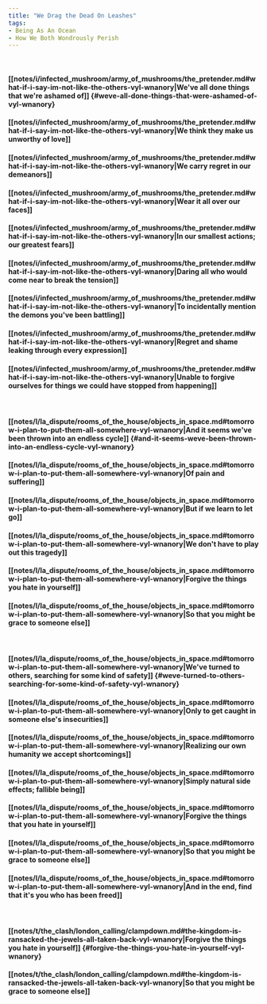 ```yaml
---
title: "We Drag the Dead On Leashes"
tags:
- Being As An Ocean
- How We Both Wondrously Perish
---
```

&nbsp;
#### [[notes/i/infected_mushroom/army_of_mushrooms/the_pretender.md#what-if-i-say-im-not-like-the-others-vyl-wnanory|We've all done things that we're ashamed of]] {#weve-all-done-things-that-were-ashamed-of-vyl-wnanory}
#### [[notes/i/infected_mushroom/army_of_mushrooms/the_pretender.md#what-if-i-say-im-not-like-the-others-vyl-wnanory|We think they make us unworthy of love]]
#### [[notes/i/infected_mushroom/army_of_mushrooms/the_pretender.md#what-if-i-say-im-not-like-the-others-vyl-wnanory|We carry regret in our demeanors]]
#### [[notes/i/infected_mushroom/army_of_mushrooms/the_pretender.md#what-if-i-say-im-not-like-the-others-vyl-wnanory|Wear it all over our faces]]
#### [[notes/i/infected_mushroom/army_of_mushrooms/the_pretender.md#what-if-i-say-im-not-like-the-others-vyl-wnanory|In our smallest actions; our greatest fears]]
#### [[notes/i/infected_mushroom/army_of_mushrooms/the_pretender.md#what-if-i-say-im-not-like-the-others-vyl-wnanory|Daring all who would come near to break the tension]]
#### [[notes/i/infected_mushroom/army_of_mushrooms/the_pretender.md#what-if-i-say-im-not-like-the-others-vyl-wnanory|To incidentally mention the demons you've been battling]]
#### [[notes/i/infected_mushroom/army_of_mushrooms/the_pretender.md#what-if-i-say-im-not-like-the-others-vyl-wnanory|Regret and shame leaking through every expression]]
#### [[notes/i/infected_mushroom/army_of_mushrooms/the_pretender.md#what-if-i-say-im-not-like-the-others-vyl-wnanory|Unable to forgive ourselves for things we could have stopped from happening]]
&nbsp;
#### [[notes/l/la_dispute/rooms_of_the_house/objects_in_space.md#tomorrow-i-plan-to-put-them-all-somewhere-vyl-wnanory|And it seems we've been thrown into an endless cycle]] {#and-it-seems-weve-been-thrown-into-an-endless-cycle-vyl-wnanory}
#### [[notes/l/la_dispute/rooms_of_the_house/objects_in_space.md#tomorrow-i-plan-to-put-them-all-somewhere-vyl-wnanory|Of pain and suffering]]
#### [[notes/l/la_dispute/rooms_of_the_house/objects_in_space.md#tomorrow-i-plan-to-put-them-all-somewhere-vyl-wnanory|But if we learn to let go]]
#### [[notes/l/la_dispute/rooms_of_the_house/objects_in_space.md#tomorrow-i-plan-to-put-them-all-somewhere-vyl-wnanory|We don't have to play out this tragedy]]
#### [[notes/l/la_dispute/rooms_of_the_house/objects_in_space.md#tomorrow-i-plan-to-put-them-all-somewhere-vyl-wnanory|Forgive the things you hate in yourself]]
#### [[notes/l/la_dispute/rooms_of_the_house/objects_in_space.md#tomorrow-i-plan-to-put-them-all-somewhere-vyl-wnanory|So that you might be grace to someone else]]
&nbsp;
#### [[notes/l/la_dispute/rooms_of_the_house/objects_in_space.md#tomorrow-i-plan-to-put-them-all-somewhere-vyl-wnanory|We've turned to others, searching for some kind of safety]] {#weve-turned-to-others-searching-for-some-kind-of-safety-vyl-wnanory}
#### [[notes/l/la_dispute/rooms_of_the_house/objects_in_space.md#tomorrow-i-plan-to-put-them-all-somewhere-vyl-wnanory|Only to get caught in someone else's insecurities]]
#### [[notes/l/la_dispute/rooms_of_the_house/objects_in_space.md#tomorrow-i-plan-to-put-them-all-somewhere-vyl-wnanory|Realizing our own humanity we accept shortcomings]]
#### [[notes/l/la_dispute/rooms_of_the_house/objects_in_space.md#tomorrow-i-plan-to-put-them-all-somewhere-vyl-wnanory|Simply natural side effects; fallible being]]
#### [[notes/l/la_dispute/rooms_of_the_house/objects_in_space.md#tomorrow-i-plan-to-put-them-all-somewhere-vyl-wnanory|Forgive the things that you hate in yourself]]
#### [[notes/l/la_dispute/rooms_of_the_house/objects_in_space.md#tomorrow-i-plan-to-put-them-all-somewhere-vyl-wnanory|So that you might be grace to someone else]]
#### [[notes/l/la_dispute/rooms_of_the_house/objects_in_space.md#tomorrow-i-plan-to-put-them-all-somewhere-vyl-wnanory|And in the end, find that it's you who has been freed]]
&nbsp;
#### [[notes/t/the_clash/london_calling/clampdown.md#the-kingdom-is-ransacked-the-jewels-all-taken-back-vyl-wnanory|Forgive the things you hate in yourself]] {#forgive-the-things-you-hate-in-yourself-vyl-wnanory}
#### [[notes/t/the_clash/london_calling/clampdown.md#the-kingdom-is-ransacked-the-jewels-all-taken-back-vyl-wnanory|So that you might be grace to someone else]]
